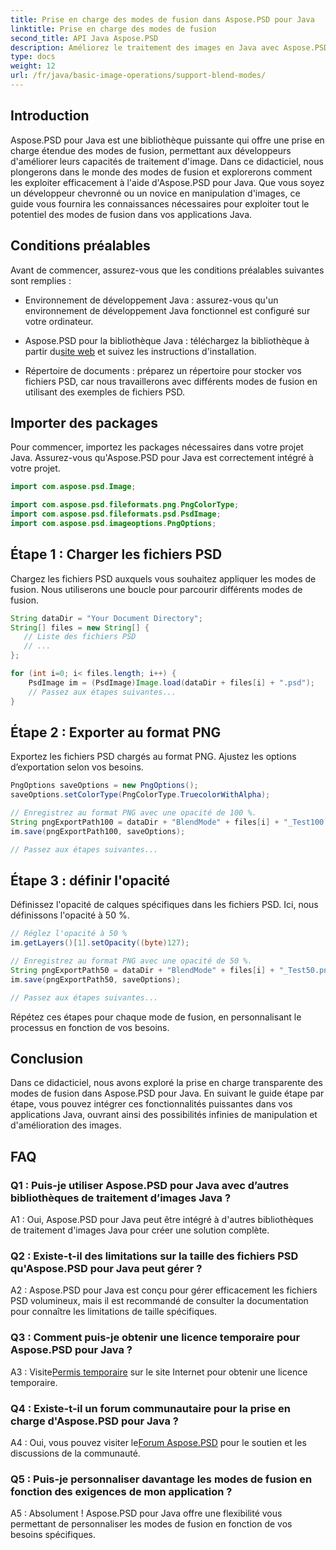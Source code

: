 ```yaml
---
title: Prise en charge des modes de fusion dans Aspose.PSD pour Java
linktitle: Prise en charge des modes de fusion
second_title: API Java Aspose.PSD
description: Améliorez le traitement des images en Java avec Aspose.PSD. Apprenez à tirer parti des modes de fusion pour obtenir des effets époustouflants.
type: docs
weight: 12
url: /fr/java/basic-image-operations/support-blend-modes/
---
```

## Introduction

Aspose.PSD pour Java est une bibliothèque puissante qui offre une prise en charge étendue des modes de fusion, permettant aux développeurs d'améliorer leurs capacités de traitement d'image. Dans ce didacticiel, nous plongerons dans le monde des modes de fusion et explorerons comment les exploiter efficacement à l'aide d'Aspose.PSD pour Java. Que vous soyez un développeur chevronné ou un novice en manipulation d'images, ce guide vous fournira les connaissances nécessaires pour exploiter tout le potentiel des modes de fusion dans vos applications Java.

## Conditions préalables

Avant de commencer, assurez-vous que les conditions préalables suivantes sont remplies :

- Environnement de développement Java : assurez-vous qu'un environnement de développement Java fonctionnel est configuré sur votre ordinateur.

-  Aspose.PSD pour la bibliothèque Java : téléchargez la bibliothèque à partir du[site web](https://releases.aspose.com/psd/java/) et suivez les instructions d'installation.

- Répertoire de documents : préparez un répertoire pour stocker vos fichiers PSD, car nous travaillerons avec différents modes de fusion en utilisant des exemples de fichiers PSD.

## Importer des packages

Pour commencer, importez les packages nécessaires dans votre projet Java. Assurez-vous qu'Aspose.PSD pour Java est correctement intégré à votre projet.

```java
import com.aspose.psd.Image;

import com.aspose.psd.fileformats.png.PngColorType;
import com.aspose.psd.fileformats.psd.PsdImage;
import com.aspose.psd.imageoptions.PngOptions;
```

## Étape 1 : Charger les fichiers PSD

Chargez les fichiers PSD auxquels vous souhaitez appliquer les modes de fusion. Nous utiliserons une boucle pour parcourir différents modes de fusion.

```java
String dataDir = "Your Document Directory";
String[] files = new String[] {
   // Liste des fichiers PSD
   // ...
};

for (int i=0; i< files.length; i++) {
    PsdImage im = (PsdImage)Image.load(dataDir + files[i] + ".psd");
    // Passez aux étapes suivantes...
}
```

## Étape 2 : Exporter au format PNG

Exportez les fichiers PSD chargés au format PNG. Ajustez les options d’exportation selon vos besoins.

```java
PngOptions saveOptions = new PngOptions();
saveOptions.setColorType(PngColorType.TruecolorWithAlpha);

// Enregistrez au format PNG avec une opacité de 100 %.
String pngExportPath100 = dataDir + "BlendMode" + files[i] + "_Test100.png";
im.save(pngExportPath100, saveOptions);

// Passez aux étapes suivantes...
```

## Étape 3 : définir l'opacité

Définissez l'opacité de calques spécifiques dans les fichiers PSD. Ici, nous définissons l'opacité à 50 %.

```java
// Réglez l'opacité à 50 %
im.getLayers()[1].setOpacity((byte)127);

// Enregistrez au format PNG avec une opacité de 50 %.
String pngExportPath50 = dataDir + "BlendMode" + files[i] + "_Test50.png";
im.save(pngExportPath50, saveOptions);

// Passez aux étapes suivantes...
```

Répétez ces étapes pour chaque mode de fusion, en personnalisant le processus en fonction de vos besoins.

## Conclusion

Dans ce didacticiel, nous avons exploré la prise en charge transparente des modes de fusion dans Aspose.PSD pour Java. En suivant le guide étape par étape, vous pouvez intégrer ces fonctionnalités puissantes dans vos applications Java, ouvrant ainsi des possibilités infinies de manipulation et d'amélioration des images.

## FAQ

### Q1 : Puis-je utiliser Aspose.PSD pour Java avec d’autres bibliothèques de traitement d’images Java ?

A1 : Oui, Aspose.PSD pour Java peut être intégré à d'autres bibliothèques de traitement d'images Java pour créer une solution complète.

### Q2 : Existe-t-il des limitations sur la taille des fichiers PSD qu'Aspose.PSD pour Java peut gérer ?

A2 : Aspose.PSD pour Java est conçu pour gérer efficacement les fichiers PSD volumineux, mais il est recommandé de consulter la documentation pour connaître les limitations de taille spécifiques.

### Q3 : Comment puis-je obtenir une licence temporaire pour Aspose.PSD pour Java ?

 A3 : Visite[Permis temporaire](https://purchase.aspose.com/temporary-license/) sur le site Internet pour obtenir une licence temporaire.

### Q4 : Existe-t-il un forum communautaire pour la prise en charge d'Aspose.PSD pour Java ?

 A4 : Oui, vous pouvez visiter le[Forum Aspose.PSD](https://forum.aspose.com/c/psd/34) pour le soutien et les discussions de la communauté.

### Q5 : Puis-je personnaliser davantage les modes de fusion en fonction des exigences de mon application ?

A5 : Absolument ! Aspose.PSD pour Java offre une flexibilité vous permettant de personnaliser les modes de fusion en fonction de vos besoins spécifiques.